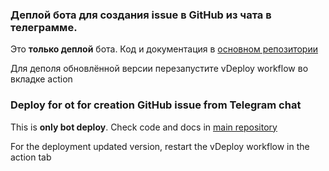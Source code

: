 ### Деплой бота для создания issue в GitHub из чата в телеграмме.

Это **только деплой** бота. Код и документация в [основном репозитории](https://github.com/annndruha/issue-github-telegram-bot)

Для деполя обновлённой версии перезапустите vDeploy workflow во вкладке action

### Deploy for ot for creation GitHub issue from Telegram chat

This is **only bot deploy**. Check code and docs in [main repository](https://github.com/annndruha/issue-github-telegram-bot)

For the deployment updated version, restart the vDeploy workflow in the action tab
